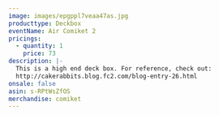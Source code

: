 ```yaml
---
image: images/epgppl7veaa47as.jpg
producttype: Deckbox
eventName: Air Comiket 2
pricings:
  - quantity: 1
    price: 73
description: |-
  This is a high end deck box. For reference, check out:
  http://cakerabbits.blog.fc2.com/blog-entry-26.html
onsale: false
asin: s-RPtWsZfOS
merchandise: comiket
---
```

